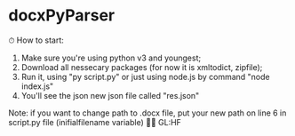 # docxPyParser

⏱ How to start:
1. Make sure you're using python v3 and youngest;
2. Download all nessecary packages (for now it is xmltodict, zipfile);
3. Run it, using "py script.py" or just using node.js by command "node index.js"
4. You'll see the json new json file called "res.json"

Note: if you want to change path to .docx file, put your new path on line 6 in script.py file (inifialfilename variable)
💪🏻 GL:HF
